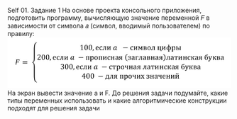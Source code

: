 Self 01. Задание 1
На основе проекта консольного приложения, подготовить программу,  вычисляющую значение переменной 𝐹 в зависимости от символа 𝑎 (символ, вводимый пользователем) по правилу:
![Alt text](../images/Self01.JPG)
На экран вывести значение a и F. 
До решения задачи подумайте, какие типы переменных использовать и какие алгоритмические конструкции подходят для решения задачи
